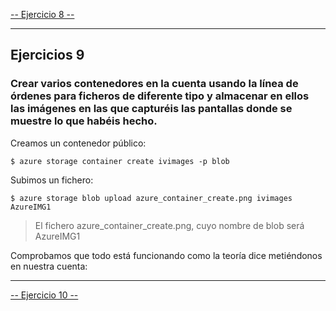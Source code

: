 [-- Ejercicio 8 --](./ejercicio08.md)

------------------

## Ejercicios 9

### Crear varios contenedores en la cuenta usando la línea de órdenes para ficheros de diferente tipo y almacenar en ellos las imágenes en las que capturéis las pantallas donde se muestre lo que habéis hecho.


Creamos un contenedor público:

    $ azure storage container create ivimages -p blob

Subimos un fichero:

    $ azure storage blob upload azure_container_create.png ivimages AzureIMG1

> El fichero azure_container_create.png, cuyo nombre de blob será AzureIMG1

Comprobamos que todo está funcionando como la teoría dice metiéndonos en nuestra cuenta:


------------------

[-- Ejercicio 10 --](./ejercicio10.md)

